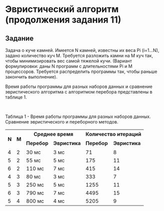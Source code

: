 #  Эвристический алгоритм (продолжения задания 11)

## Задание

Задача о куче камней. Имеется N камней, известны их веса Pi (i=1...N), задано количество куч M. Требуется разложить камни на M куч так, чтобы минимизировать вес самой тяжелой кучи. (Вариант формулировки: даны N программ с длительностями Pi и M процессоров. Требуется распределить программы так, чтобы раньше закончить выполнение).

Время работы программы для разных наборов данных и сравнение эвристического алгоритма с алгоритмом перебора представлены в таблице 1.

<br/>

Таблица 1 - Время работы программы для разных наборов данных. Сравнение эвристического и переборного методов.

<table><tr><th colspan="1" rowspan="2" valign="top"><p></p><p><b>N</b></p></td><th colspan="1" rowspan="2" valign="top"><p></p><p><b>M</b></p></td><th colspan="2" valign="top"><b>Среднее время</b></td><th colspan="2" valign="top"><b>Количество итераций</b></td></tr>
<tr></td></td><td colspan="1" valign="top"><b>Перебор</b></td><td colspan="1" valign="top"><b>Эвристика</b></td><td colspan="1" valign="top"><b>Перебор</b></td><td colspan="1" valign="top"><b>Эвристика</b></td></tr>
<tr><td colspan="1" valign="top">4</td><td colspan="1" valign="top">2</td><td colspan="1" valign="top">30 мс</td><td colspan="1" valign="top">3 мс</td><td colspan="1" valign="top">71</td><td colspan="1" valign="top">8</td></tr>
<tr><td colspan="1" valign="top">5</td><td colspan="1" valign="top">2</td><td colspan="1" valign="top">55 мс</td><td colspan="1" valign="top">5 мс</td><td colspan="1" valign="top">175</td><td colspan="1" valign="top">11</td></tr>
<tr><td colspan="1" valign="top">6</td><td colspan="1" valign="top">2</td><td colspan="1" valign="top">110 мс</td><td colspan="1" valign="top">7 мс</td><td colspan="1" valign="top">415</td><td colspan="1" valign="top">14</td></tr>
<tr><td colspan="1" valign="top">4</td><td colspan="1" valign="top">3</td><td colspan="1" valign="top">80 мс</td><td colspan="1" valign="top">3 мс</td><td colspan="1" valign="top">333</td><td colspan="1" valign="top">7</td></tr>
<tr><td colspan="1" valign="top">5</td><td colspan="1" valign="top">3</td><td colspan="1" valign="top">250 мс</td><td colspan="1" valign="top">5 мс</td><td colspan="1" valign="top">1255</td><td colspan="1" valign="top">11</td></tr>
<tr><td colspan="1" valign="top">6</td><td colspan="1" valign="top">3</td><td colspan="1" valign="top">790 мс</td><td colspan="1" valign="top">7 мс</td><td colspan="1" valign="top">4495</td><td colspan="1" valign="top">15</td></tr>
<tr><td colspan="1" valign="top">5</td><td colspan="1" valign="top">4</td><td colspan="1" valign="top">800 мс</td><td colspan="1" valign="top">4 мс</td><td colspan="1" valign="top">5205</td><td colspan="1" valign="top">9</td></tr>
</table>
